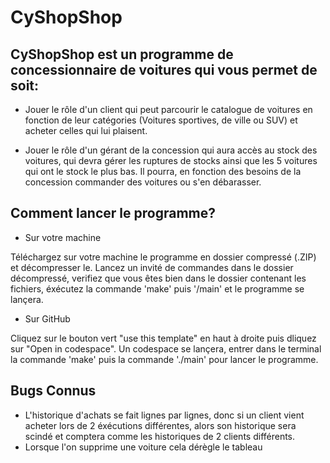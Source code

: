 # CyShopShop

## CyShopShop est un programme de concessionnaire de voitures qui vous permet de soit:

* Jouer le rôle d'un client qui peut parcourir le catalogue de voitures en fonction de leur catégories (Voitures
sportives, de ville ou SUV) et acheter celles qui lui plaisent.

* Jouer le rôle d'un gérant de la concession qui aura accès au stock des voitures, qui devra gérer les ruptures de
stocks ainsi que les 5 voitures qui ont le stock le plus bas. Il pourra, en fonction des besoins de la concession
commander des voitures ou s'en débarasser.

## Comment lancer le programme?

* Sur votre machine

Téléchargez sur votre machine le programme en dossier compressé (.ZIP) et décompresser le. Lancez un invité de
commandes dans le dossier décompressé, verifiez que vous êtes bien dans le dossier contenant les fichiers, éxécutez
la commande 'make' puis '/main' et le programme se lançera.

* Sur GitHub

Cliquez sur le bouton vert "use this template" en haut à droite puis dliquez sur "Open in codespace". Un codespace se
lançera, entrer dans le terminal la commande 'make' puis la commande './main' pour lancer le programme.


## Bugs Connus

* L'historique d'achats se fait lignes par lignes, donc si un client vient acheter lors de 2 éxécutions différentes, alors son historique sera scindé et comptera comme les historiques de 2 clients différents.
* Lorsque l'on supprime une voiture cela dérègle le tableau
